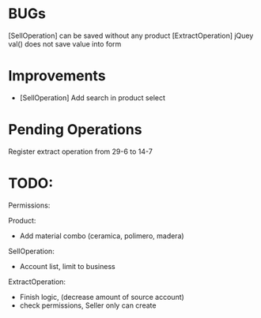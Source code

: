 # BUGs
[SellOperation] can be saved without any product
[ExtractOperation] jQuey val() does not save value into form

# Improvements
* [SellOperation] Add search in product select


# Pending Operations
Register extract operation from 29-6 to 14-7


# TODO:
Permissions:

Product:
* Add material combo (ceramica, polimero, madera)

SellOperation:
* Account list, limit to business

ExtractOperation:
* Finish logic, (decrease amount of source account)
* check permissions, Seller only can create

